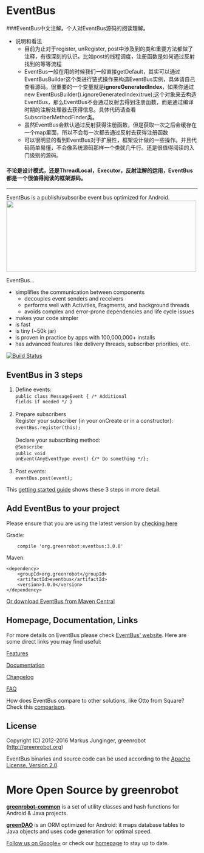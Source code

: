 EventBus
========
###EventBus中文注解。个人对EventBus源码的阅读理解。

* 说明和看法
   * 目前为止对于register, unRegister,  post中涉及到的类和重要方法都做了注释，有很深刻的认识。比如post的线程调度，注册函数是如何通过反射找到的等等流程
   * EventBus一般在用的时候我们一般直接getDefault，其实可以通过EventBusBuilder这个类进行链式操作来构造EventBus实例，具体请自己查看源码。很重要的一个变量就是**ignoreGeneratedIndex**，如果你通过new EventBusBuilder().ignoreGeneratedIndex(true);这个对象来去构造EventBus，那么EventBus不会通过反射去得到注册函数，而是通过编译时期的注解处理器去获得信息。具体代码请查看SubscriberMethodFinder类。
   * 虽然EventBus会默认通过反射获得注册函数，但是获取一次之后会缓存在一个map里面，所以不会每一次都去通过反射去获得注册函数
   * 可以很明显的看到EventBus对于扩展性，框架设计做的一些操作。并且代码简单易懂，不会像系统源码那样一个类就几千行。还是很值得阅读的入门级别的源码。
#### 不论是设计模式，还是ThreadLocal，Executor，反射注解的运用，EventBus都是一个很值得阅读的框架源码。
---
EventBus is a publish/subscribe event bus optimized for Android.<br/>
<img src="EventBus-Publish-Subscribe.png" width="500" height="187"/>

EventBus...

 * simplifies the communication between components
    * decouples event senders and receivers
    * performs well with Activities, Fragments, and background threads
    * avoids complex and error-prone dependencies and life cycle issues
 * makes your code simpler
 * is fast
 * is tiny (~50k jar)
 * is proven in practice by apps with 100,000,000+ installs
 * has advanced features like delivery threads, subscriber priorities, etc.

 [![Build Status](https://travis-ci.org/greenrobot/EventBus.svg?branch=master)](https://travis-ci.org/greenrobot/EventBus)

EventBus in 3 steps
-------------------
1. Define events:<br/>
<code>public class MessageEvent { /* Additional fields if needed */ }</code><br/><br/>
2. Prepare subscribers<br/>
Register your subscriber (in your onCreate or in a constructor):<br/>
<code>eventBus.register(this);</code><br/><br/>
Declare your subscribing method:<br/>
<code>@Subscribe</code><br/>
<code>public void onEvent(AnyEventType event) {/* Do something */};</code><br/><br/>
3. Post events:<br/>
<code>eventBus.post(event);</code>

This [getting started guide](http://greenrobot.org/eventbus/documentation/how-to-get-started/) shows these 3 steps in more detail.

Add EventBus to your project
----------------------------
Please ensure that you are using the latest version by [checking here](http://search.maven.org/#search%7Cga%7C1%7Cg%3A%22org.greenrobot%22%20AND%20a%3A%22eventbus%22)

Gradle:
```
    compile 'org.greenrobot:eventbus:3.0.0'
```

Maven:
```
<dependency>
    <groupId>org.greenrobot</groupId>
    <artifactId>eventbus</artifactId>
    <version>3.0.0</version>
</dependency>
```

[Or download EventBus from Maven Central](http://search.maven.org/#search%7Cga%7C1%7Cg%3A%22de.greenrobot%22%20AND%20a%3A%22eventbus%22)

Homepage, Documentation, Links
------------------------------
For more details on EventBus please check [EventBus' website](http://greenrobot.org/eventbus). Here are some direct links you may find useful:

[Features](http://greenrobot.org/eventbus/features/)

[Documentation](http://greenrobot.org/eventbus/documentation/)

[Changelog](http://greenrobot.org/eventbus/changelog/)

[FAQ](http://greenrobot.org/eventbus/documentation/faq/)

How does EventBus compare to other solutions, like Otto from Square? Check this [comparison](COMPARISON.md).

License
-------
Copyright (C) 2012-2016 Markus Junginger, greenrobot (http://greenrobot.org)

EventBus binaries and source code can be used according to the [Apache License, Version 2.0](LICENSE).

More Open Source by greenrobot
==============================
[__greenrobot-common__](https://github.com/greenrobot/greenrobot-common) is a set of utility classes and hash functions for Android & Java projects.

[__greenDAO__](https://github.com/greenrobot/greenDAO) is an ORM optimized for Android: it maps database tables to Java objects and uses code generation for optimal speed.

[Follow us on Google+](https://plus.google.com/b/114381455741141514652/+GreenrobotDe/posts) or check our [homepage](http://greenrobot.org/) to stay up to date.
